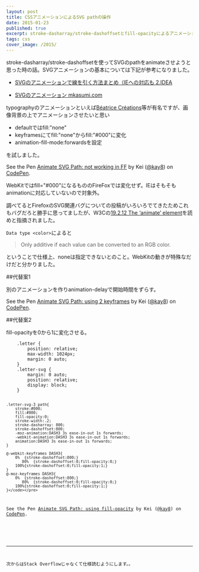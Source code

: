 ```yaml
---
layout: post
title: CSSアニメーションによるSVG pathの操作
date: 2015-01-23
published: true
excerpt: stroke-dasharray/stroke-dashoffsetとfill-opacityによるアニメーション。
tags: css
cover_image: /2015/
---
```


stroke-dasharray/stroke-dashoffsetを使ってSVGのpathをanimateさせようと思った時の話。SVGアニメーションの基本については下記が参考になりました。

- [SVGのアニメーションで線を引く方法まとめ（IEへの対応も 2.IDEA](http://2ndidea.com/svg/svg-path-drawing-animation-even-ie/)

- [SVGのアニメーション mkasumi.com](http://mkasumi.com/entry-653.html)

typographyのアニメーションといえば[Béatrice Créations](http://carlphilippebrenner.com/portfolio/beatricecreations)等が有名ですが、画像背景の上でアニメーションさせたいと思い

- defaultではfill:"none"
- keyframesにてfill:"none"からfill:"#000"に変化
- animation-fill-mode:forwardsを設定

を試しました。

<p data-height="250" data-theme-id="0" data-slug-hash="gbRgKx" data-default-tab="result" data-user="kay8" class='codepen'>See the Pen <a href='http://codepen.io/kay8/pen/gbRgKx/'>Animate SVG Path: not working in FF</a> by Kei (<a href='http://codepen.io/kay8'>@kay8</a>) on <a href='http://codepen.io'>CodePen</a>.</p>
<script async src="//assets.codepen.io/assets/embed/ei.js"></script>

WebKitではfill="#000"になるもののFireFoxでは変化せず。IEはそもそもanimationに対応していないので対象外。

調べてるとFirefoxのSVG関連バグについての投稿がいろいろでてきたためこれもバグだろと勝手に思ってましたが、W3Cの[19.2.12 The ‘animate’ element](http://www.w3.org/TR/SVG/animate.html#AnimateElement)を読めと指摘されました。

`Data type <color>`によると

>Only additive if each value can be converted to an RGB color.

ということで仕様上、noneは指定できないとのこと。WebKitの動きが特殊なだけだと分かりました。

##代替案1

別のアニメーションを作りanimation-delayで開始時間をずらす。

<p data-height="250" data-theme-id="0" data-slug-hash="mywXRg" data-default-tab="result" data-user="kay8" class='codepen'>See the Pen <a href='http://codepen.io/kay8/pen/mywXRg/'>Animate SVG Path: using 2 keyframes</a> by Kei (<a href='http://codepen.io/kay8'>@kay8</a>) on <a href='http://codepen.io'>CodePen</a>.</p>
<script async src="//assets.codepen.io/assets/embed/ei.js"></script>

##代替案2

fill-opacityを0から1に変化させる。

<div data-height="350" data-theme-id="0" data-slug-hash="GgEQra" data-default-tab="css" data-user="kay8" class='codepen'><pre><code>	.letter {
		position: relative;
		max-width: 1024px;
		margin: 0 auto;
	}
	.letter-svg {
		margin: 0 auto;
		position: relative;
		display: block;
	}

    .letter-svg-3 path{
        stroke:#000;
        fill:#000;
        fill-opacity:0;
        stroke-width:.2;
        stroke-dasharray: 800;
        stroke-dashoffset:800;
        -moz-animation:DASH3 3s ease-in-out 1s forwards;
        -webkit-animation:DASH3 3s ease-in-out 1s forwards;
        animation:DASH3 3s ease-in-out 1s forwards;
    }

    @-webkit-keyframes DASH3{
        0%  {stroke-dashoffset:800;}
		   80%  {stroke-dashoffset:0;fill-opacity:0;}
        100%{stroke-dashoffset:0;fill-opacity:1;}
    }
    @-moz-keyframes DASH3{
        0%  {stroke-dashoffset:800;}
		   80%  {stroke-dashoffset:0;fill-opacity:0;}
        100%{stroke-dashoffset:0;fill-opacity:1;}
    }</code></pre>
<p>See the Pen <a href='http://codepen.io/kay8/pen/GgEQra/'>Animate SVG Path: using fill-opacity</a> by Kei (<a href='http://codepen.io/kay8'>@kay8</a>) on <a href='http://codepen.io'>CodePen</a>.</p>
</div><script async src="//assets.codepen.io/assets/embed/ei.js"></script>

* * *
次からはStack Overflowじゃなくて仕様読むようにします。。